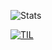 ![Stats](https://github-readme-stats.vercel.app/api?username=begaonnuri&hide=stars,contribs&count_private=true&show_icons=true&theme=react)

[![TIL](https://github-readme-stats.vercel.app/api/pin/?username=begaonnuri&repo=TIL&theme=react&)](https://github.com/begaonnuri/TIL)
